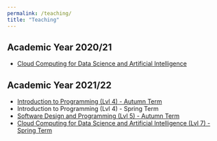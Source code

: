 ```yaml
---
permalink: /teaching/
title: "Teaching"
---
```


## Academic Year 2020/21

* [Cloud Computing for Data Science and Artificial Intelligence](https://github.com/kakiac/UoS_CloudComputing)

## Academic Year 2021/22
* [Introduction to Programming (Lvl 4) - Autumn Term](https://github.com/kakiac/UoS_Programming101)
* Introduction to Programming (Lvl 4) - Spring Term
* [Software Design and Programming (Lvl 5) - Autumn Term](https://github.com/kakiac/UoS_SoftwareDesignProgramming)
* [Cloud Computing for Data Science and Artificial Intelligence (Lvl 7) - Spring Term](https://github.com/kakiac/UoS_CloudComputing)
